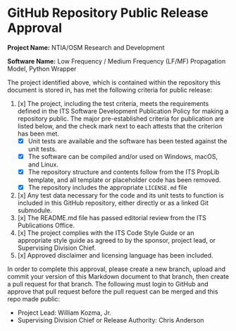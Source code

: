 # GitHub Repository Public Release Approval

**Project Name:** NTIA/OSM Research and Development

**Software Name:** Low Frequency / Medium Frequency (LF/MF) Propagation Model, Python Wrapper

The project identified above, which is contained within the repository this
document is stored in, has met the following criteria for public release:

1. [x] The project, including the test criteria, meets the requirements defined
in the ITS Software Development Publication Policy for making a repository public.
The major pre-established criteria for publication are listed below, and the check
mark next to each attests that the criterion has been met.
    * [x] Unit tests are available and the software has been tested against the unit tests.
    * [x] The software can be compiled and/or used on Windows, macOS, and Linux.
    * [x] The repository structure and contents follow from the ITS PropLib template, and
    all template or placeholder code has been removed.
    * [x] The repository includes the appropriate `LICENSE.md` file
2. [x] Any test data necessary for the code and its unit tests to function is included in this
GitHub repository, either directly or as a linked Git submodule.
3. [x] The README.md file has passed editorial review from the ITS Publications Office.
4. [x] The project complies with the ITS Code Style Guide or an appropriate style
guide as agreed to by the sponsor, project lead, or Supervising Division Chief.
5. [x] Approved disclaimer and licensing language has been included.

In order to complete this approval, please create a new branch, upload and commit
your version of this Markdown document to that branch, then create a pull request
for that branch. The following must login to GitHub and approve that pull request
before the pull request can be merged and this repo made public:

* Project Lead: William Kozma, Jr.
* Supervising Division Chief or Release Authority: Chris Anderson

